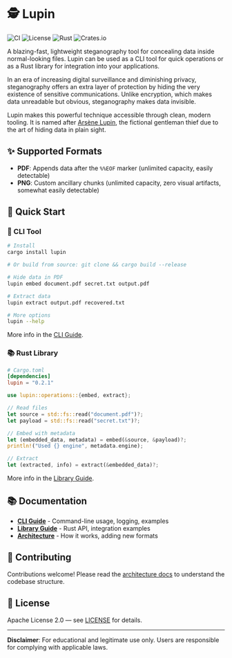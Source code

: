 # 🕵️ Lupin

![CI](https://github.com/niclashedam/lupin/actions/workflows/ci.yml/badge.svg?branch=master)
![License](https://img.shields.io/badge/license-Apache%202.0-blue.svg)
![Rust](https://img.shields.io/badge/rust-1.70%2B-orange.svg)
![Crates.io](https://img.shields.io/crates/v/lupin.svg)

A blazing-fast, lightweight steganography tool for concealing data inside normal-looking files. Lupin can be used as a CLI tool for quick operations or as a Rust library for integration into your applications.

In an era of increasing digital surveillance and diminishing privacy, steganography offers an extra layer of protection by hiding the very existence of sensitive communications. Unlike encryption, which makes data unreadable but obvious, steganography makes data invisible.

Lupin makes this powerful technique accessible through clean, modern tooling. It is named after [Arsène Lupin](https://en.wikipedia.org/wiki/Ars%C3%A8ne_Lupin), the fictional gentleman thief due to the art of hiding data in plain sight.

## ✨ Supported Formats

- **PDF**: Appends data after the `%%EOF` marker (unlimited capacity, easily detectable)
- **PNG**: Custom ancillary chunks (unlimited capacity, zero visual artifacts, somewhat easily detectable)

## 🚀 Quick Start

### 📱 CLI Tool

```bash
# Install
cargo install lupin

# Or build from source: git clone && cargo build --release

# Hide data in PDF
lupin embed document.pdf secret.txt output.pdf

# Extract data  
lupin extract output.pdf recovered.txt

# More options
lupin --help
```

More info in the [CLI Guide](docs/cli.md).

### 📚 Rust Library

```toml
# Cargo.toml
[dependencies]
lupin = "0.2.1"
```

```rust
use lupin::operations::{embed, extract};

// Read files
let source = std::fs::read("document.pdf")?;
let payload = std::fs::read("secret.txt")?;

// Embed with metadata
let (embedded_data, metadata) = embed(&source, &payload)?;
println!("Used {} engine", metadata.engine);

// Extract
let (extracted, info) = extract(&embedded_data)?;
```

More info in the [Library Guide](docs/library.md).

## 📚 Documentation

- **[CLI Guide](docs/cli.md)** - Command-line usage, logging, examples
- **[Library Guide](docs/library.md)** - Rust API, integration examples  
- **[Architecture](docs/architecture.md)** - How it works, adding new formats

## 🤝 Contributing

Contributions welcome! Please read the [architecture docs](docs/architecture.md) to understand the codebase structure.

## 📜 License

Apache License 2.0 — see [LICENSE](LICENSE) for details.

---

**Disclaimer**: For educational and legitimate use only. Users are responsible for complying with applicable laws.